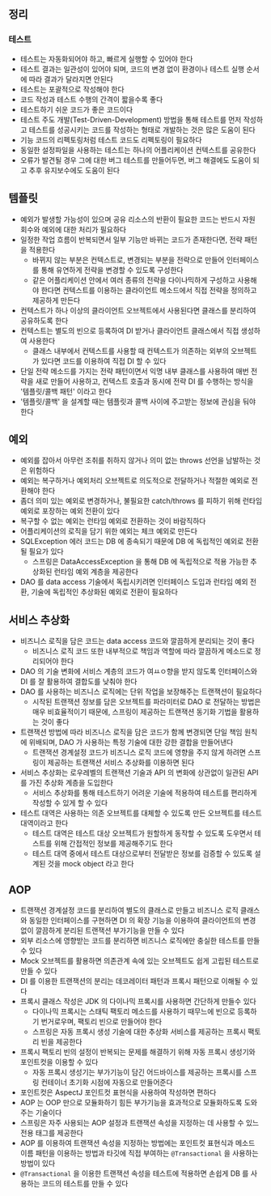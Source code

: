 ## 정리

### 테스트

* 테스트는 자동화되어야 하고, 빠르게 실행할 수 있어야 한다
* 테스트 결과는 일관성이 있어야 되며, 코드의 변경 없이 환경이나 테스트 실행 순서에 따라 결과가 달라지면 안된다
* 테스트는 포괄적으로 작성해야 한다
* 코드 작성과 테스트 수행의 간격이 짧을수록 좋다
* 테스트하기 쉬운 코드가 좋은 코드이다
* 테스트 주도 개발(Test-Driven-Development) 방법을 통해 테스트를 먼저 작성하고 테스트를 성공시키는 코드를 작성하는 형태로 개발하는 것은 많은 도움이 된다
* 기능 코드의 리펙토링처럼 테스트 코드도 리펙토링이 필요하다
* 동일한 설정파일을 사용하는 테스트는 하나의 어플리케이션 컨텍스트를 공유한다
* 오류가 발견될 경우 그에 대한 버그 테스트를 만들어두면, 버그 해결에도 도움이 되고 추후 유지보수에도 도움이 된다

## 템플릿

* 예외가 발생할 가능성이 있으며 공유 리소스의 반환이 필요한 코드는 반드시 자원 회수와 예외에 대한 처리가 필요하다
* 일정한 작업 흐름이 반복되면서 일부 기능만 바뀌는 코드가 존재한다면, 전략 패턴을 적용한다
  * 바뀌지 않는 부분은 컨텍스트로, 변경되는 부분을 전략으로 만들어 인터페이스를 통해 유연하게 전략을 변경할 수 있도록 구성한다
  * 같은 어플리케이션 안에서 여러 종류의 전략을 다이나믹하게 구성하고 사용해야 한다면 컨텍스트를 이용하는 클라이언트 메소드에서 직접 전략을 정의하고 제공하게 만든다
* 컨텍스트가 하나 이상의 클라이언트 오브젝트에서 사용된다면 클래스를 분리하여 공유하도록 한다
* 컨텍스트는 별도의 빈으로 등록하여 DI 받거나 클라이언트 클래스에서 직접 생성하여 사용한다
  * 클래스 내부에서 컨텍스트를 사용할 때 컨텍스트가 의존하는 외부의 오브젝트가 있다면 코드를 이용하여 직접 DI 할 수 있다
* 단일 전략 메소드를 가지는 전략 패턴이면서 익명 내부 클래스를 사용하여 매번 전략을 새로 만들어 사용하고, 컨텍스트 호출과 동시에 전략 DI 를 수행하는 방식을 '템플릿/콜백 패턴' 이라고 한다
* '템플릿/콜백' 을 설계할 때는 템플릿과 콜백 사이에 주고받는 정보에 관심을 둬야 한다

## 예외

* 예외를 잡아서 아무런 조취를 취하지 않거나 의미 없는 throws 선언을 남발하는 것은 위험하다
* 예외는 복구하거나 예외처리 오브젝트로 의도적으로 전달하거나 적절한 예외로 전환해야 한다
* 좀더 의미 있는 예외로 변경하거나, 불필요한 catch/throws 를 피하기 위해 런타임 예외로 포장하는 예외 전환이 있다
* 복구할 수 없는 예외는 런타임 예외로 전환하는 것이 바람직하다
* 어플리케이션의 로직을 담기 위한 예외는 체크 예외로 만든다
* SQLException 에러 코드는 DB 에 종속되기 때문에 DB 에 독립적인 예외로 전환될 필요가 있다
  * 스프링은 DataAccessException 을 통해 DB 에 독립적으로 적용 가능한 추상화된 런타임 예외 계층을 제공한다
* DAO 를 data access 기술에서 독립시키려면 인터페이스 도입과 런타임 예외 전환, 기술에 독립적인 추상화된 예외로 전환이 필요하다

## 서비스 추상화

* 비즈니스 로직을 담은 코드는 data access 코드와 깔끔하게 분리되는 것이 좋다
  * 비즈니스 로직 코드 또한 내부적으로 책임과 역할에 따라 깔끔하게 메소드로 정리되어야 한다
* DAO 의 기술 변화에 서비스 계층의 코드가 여ㅛㅇ향을 받지 않도록 인터페이스와 DI 를 잘 활용하여 결합도를 낮춰야 한다
* DAO 를 사용하는 비즈니스 로직에는 단위 작업을 보장해주는 트랜잭션이 필요하다
  * 시작된 트랜잭션 정보를 담은 오브젝트를 파라미터로 DAO 로 전달하는 방법은 매우 비효율적이기 때문에, 스프링이 제공하는 트랜잭션 동기화 기법을 활용하는 것이 좋다
* 트랜잭션 방법에 따라 비즈니스 로직을 담은 코드가 함께 변경되면 단일 책임 원칙에 위배되며, DAO 가 사용하는 특정 기술에 대한 강한 결합을 만들어낸다
  * 트랜잭션 경계설정 코드가 비즈니스 로직 코드에 영향을 주지 않게 하려면 스프링이 제공하는 트랜잭션 서비스 추상화를 이용하면 된다
* 서비스 추상화는 로우레벨의 트랜잭션 기술과 API 의 변화에 상관없이 일관된 API 를 가진 추상화 계층을 도입한다
  * 서비스 추상화를 통해 테스트하기 어려운 기술에 적용하여 테스트를 편리하게 작성할 수 있게 할 수 있다
* 테스트 대역은 사용하는 의존 오브젝트를 대체할 수 있도록 만든 오브젝트를 테스트 대역이라고 한다
  * 테스트 대역은 테스트 대상 오브젝트가 원할하게 동작할 수 있도록 도우면서 테스트를 위해 간접적인 정보를 제공해주기도 한다
  * 테스트 대역 중에서 테스트 대상으로부터 전달받은 정보를 검증할 수 있도록 설계된 것을 mock object 라고 한다

## AOP

* 트랜잭션 경계설정 코드를 분리하여 별도의 클래스로 만들고 비즈니스 로직 클래스와 동일한 인터페이스를 구현하면 DI 의 확장 기능을 이용하여 클라이언트의 변경 없이 깔끔하게 분리된 트랜잭션 부가기능을 만들 수 있다
* 외부 리소스에 영향받는 코드를 분리하면 비즈니스 로직에만 충실한 테스트를 만들 수 있다
* Mock 오브젝트를 활용하면 의존관계 속에 있는 오브젝트도 쉽게 고립된 테스트로 만들 수 있다
* DI 를 이용한 트랜잭션의 분리는 데코레이터 패턴과 프록시 패턴으로 이해될 수 있다
* 프록시 클래스 작성은 JDK 의 다이나믹 프록시를 사용하면 간단하게 만들수 있다
  * 다이나믹 프록시는 스태틱 팩토리 메소드를 사용하기 때무느에 빈으로 등록하기 번거로우며, 팩토리 빈으로 만들어야 한다
  * 스프링은 자동 프록시 생성 기술에 대한 추상화 서비스를 제공하는 프록시 팩토리 빈을 제공한다
* 프록시 팩토리 빈의 설정이 반복되는 문제를 해결하기 위해 자동 프록시 생성기와 포인트컷을 이용할 수 있다
  * 자동 프록시 생성기는 부가기능이 담긴 어드바이스를 제공하는 프록시를 스프링 컨테이너 초기화 시점에 자동으로 만들어준다
* 포인트컷은 AspectJ 포인트컷 표현식을 사용하여 작성하면 편하다
* AOP 는 OOP 만으로 모듈화하기 힘든 부가기능을 효과적으로 모듈화하도록 도와주는 기술이다
* 스프링은 자주 사용되는 AOP 설정과 트랜잭션 속성을 지정하는 데 사용할 수 있느 전용 태그를 제공한다
* AOP 를 이용하여 트랜잭션 속성을 지정하는 방법에는 포인트컷 표현식과 메소드 이름 패턴을 이용하는 방법과 타깃에 직접 부여하는 `@Transactional` 을 사용하는 방법이 있다
* `@Transactional` 을 이용한 트랜잭션 속성을 테스트에 적용하면 손쉽게 DB 를 사용하는 코드의 테스트를 만들 수 있다
